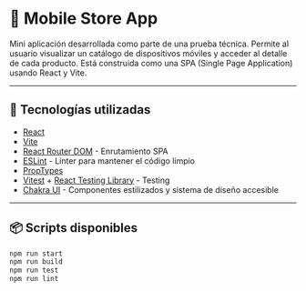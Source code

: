 # 📱 Mobile Store App

Mini aplicación desarrollada como parte de una prueba técnica. Permite al usuario visualizar un catálogo de dispositivos móviles y acceder al detalle de cada producto. Está construida como una SPA (Single Page Application) usando React y Vite.

---

## 🚀 Tecnologías utilizadas

- [React](https://reactjs.org/)
- [Vite](https://vitejs.dev/)
- [React Router DOM](https://reactrouter.com/) - Enrutamiento SPA
- [ESLint](https://eslint.org/) - Linter para mantener el código limpio
- [PropTypes](https://reactjs.org/docs/typechecking-with-proptypes.html)
- [Vitest](https://vitest.dev/) + [React Testing Library](https://testing-library.com/) - Testing
- [Chakra UI](https://chakra-ui.com/) - Componentes estilizados y sistema de diseño accesible

---

## 📦 Scripts disponibles

```bash
npm run start
npm run build
npm run test
npm run lint
```
